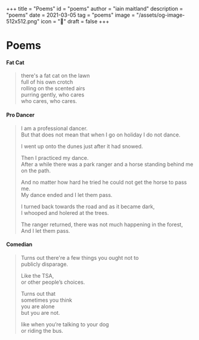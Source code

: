 +++
title = "Poems"
id = "poems"
author = "iain maitland"
description = "poems"
date = 2021-03-05
tag = "poems"
image = "/assets/og-image-512x512.png"
icon = "🦝"
draft = false
+++
# Poems

#### Fat Cat

> there's a fat cat on the lawn  
full of his own crotch  
rolling on the scented airs  
purring gently, who cares  
who cares, who cares.  

#### Pro Dancer
> I am a professional dancer.  
> But that does not mean that when I go on holiday I do not dance.  
>
> I went up  onto the dunes just after it had snowed.  
>
> Then I practiced my dance.  
> After a while there was a park ranger and a horse standing behind me on the path.  
> 
> And no matter how hard he tried he could not get the horse to pass me.  
> My dance ended and I let them pass.  
>
> I turned back towards the road and as it became dark,  
> I whooped and holered at the trees.  
> 
> The ranger returned, there was not much happening in the forest,  
> And I let them pass.  

#### Comedian
> Turns out there're a few things you ought not to  
> publicly disparage.  
>
> Like the TSA,  
> or other people’s choices.  
>
> Turns out that  
> sometimes you think  
> you are alone  
> but you are not.  
> 
> like when you’re talking to your dog  
> or riding the bus.  